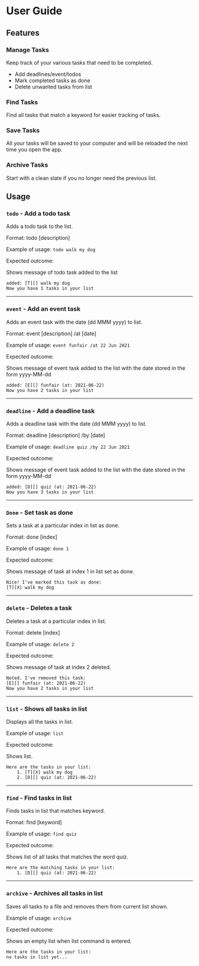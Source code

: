 # User Guide

## Features 

### Manage Tasks
Keep track of your various tasks that need to be completed.

* Add deadlines/event/todos
* Mark completed tasks as done
* Delete unwanted tasks from list

### Find Tasks
Find all tasks that match a keyword for easier tracking of tasks.

### Save Tasks
All your tasks will be saved to your computer and will be reloaded
the next time you open the app.

### Archive Tasks
Start with a clean slate if you no longer need the previous list.


## Usage

### `todo` - Add a todo task

Adds a todo task to the list.

Format: todo [description]

Example of usage: 
`todo walk my dog`

Expected outcome:

Shows message of todo task added to the list

```
added: [T][] walk my dog
Now you have 1 tasks in your list
```
___
### `event` - Add an event task

Adds an event task with the date (dd MMM yyyy) to list.

Format: event [description] /at [date]

Example of usage: `event funfair /at 22 Jun 2021`

Expected outcome:

Shows message of event task added to the list with
the date stored in the form yyyy-MM-dd

```
added: [E][] funfair (at: 2021-06-22)
Now you have 2 tasks in your list
```
___
### `deadline` - Add a deadline task

Adds a deadline task with the date (dd MMM yyyy) to list.

Format: deadline [description] /by [date]

Example of usage: `deadline quiz /by 22 Jun 2021`

Expected outcome:

Shows message of event task added to the list with
the date stored in the form yyyy-MM-dd

```
added: [D][] quiz (at: 2021-06-22)
Now you have 3 tasks in your list
```
___

### `Done` - Set task as done

Sets a task at a particular index in list as done.

Format: done [index]

Example of usage: `done 1`

Expected outcome:

Shows message of task at index 1 in list set as done.

```
Nice! I've marked this task as done:
[T][X] walk my dog
```
___

### `delete` - Deletes a task

Deletes a task at a particular index in list.

Format: delete [index]

Example of usage: `delete 2`

Expected outcome:

Shows message of task at index 2 deleted.

```
Noted. I've removed this task:
[E][] funfair (at: 2021-06-22)
Now you have 2 tasks in your list
```
___

### `list` - Shows all tasks in list

Displays all the tasks in list.

Example of usage: `list`

Expected outcome:

Shows list.

```
Here are the tasks in your list:
    1. [T][X] walk my dog
    2. [D][] quiz (at: 2021-06-22)
```
___

### `find` - Find tasks in list

Finds tasks in list that matches keyword.

Format: find [keyword]

Example of usage: `find quiz`

Expected outcome:

Shows list of all tasks that matches the word quiz.

```
Here are the matching tasks in your list:
    1. [D][] quiz (at: 2021-06-22)
```
___
### `archive` - Archives all tasks in list

Saves all tasks to a file and removes them from current
list shown.

Example of usage: `archive`

Expected outcome:

Shows an empty list when list command is entered.

```
Here are the tasks in your list:
no tasks in list yet...
```